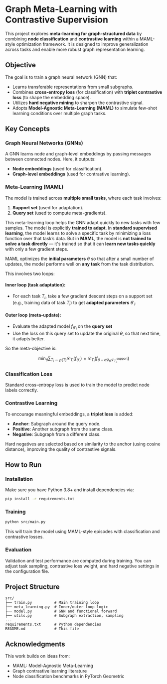 # Graph Meta-Learning with Contrastive Supervision

This project explores **meta-learning for graph-structured data** by combining **node classification** and **contrastive learning** within a MAML-style optimization framework. It is designed to improve generalization across tasks and enable more robust graph representation learning.


## Objective

The goal is to train a graph neural network (GNN) that:

- Learns transferable representations from small subgraphs.
- Combines **cross-entropy loss** (for classification) with **triplet contrastive loss** (to shape the embedding space).
- Utilizes **hard negative mining** to sharpen the contrastive signal.
- Adopts **Model-Agnostic Meta-Learning (MAML)** to simulate few-shot learning conditions over multiple graph tasks.


## Key Concepts

### Graph Neural Networks (GNNs)
A GNN learns node and graph-level embeddings by passing messages between connected nodes. Here, it outputs:

- **Node embeddings** (used for classification).
- **Graph-level embeddings** (used for contrastive learning).

### Meta-Learning (MAML)
The model is trained across **multiple small tasks**, where each task involves:

1. **Support set** (used for adaptation).
2. **Query set** (used to compute meta-gradients).

This meta-learning loop helps the GNN adapt quickly to new tasks with few samples.
The model is explicitly **trained to adapt**. In **standard supervised learning**, the model learns to solve a specific task by minimizing a loss function over that task’s data. But in **MAML**, the model is **not trained to solve a task directly** — it's trained so that it can **learn new tasks quickly** with only a few gradient steps.

MAML optimizes the **initial parameters** $\theta$ so that after a small number of updates, the model performs well on **any task** from the task distribution.

This involves two loops:

#### Inner loop (task adaptation):

* For each task $T_i$, take a few gradient descent steps on a support set (e.g., training data of task $T_i$) to get **adapted parameters** $\theta'_i$.

#### Outer loop (meta-update):

* Evaluate the adapted model $f_{\theta'_i}$ on the **query set** 
* Use the loss on this query set to update the original $\theta$, so that next time, it adapts better.

So the meta-objective is:

$$
\min_{\theta} \sum_{T_i \sim p(T)} \mathcal{L}_{T_i}(f_{\theta'_i}) = \mathcal{L}_{T_i}(f_{\theta - \alpha \nabla_\theta \mathcal{L}_{T_i}^{\text{support}}})
$$

### Classification Loss
Standard cross-entropy loss is used to train the model to predict node labels correctly.

### Contrastive Learning
To encourage meaningful embeddings, a **triplet loss** is added:

- **Anchor**: Subgraph around the query node.
- **Positive**: Another subgraph from the same class.
- **Negative**: Subgraph from a different class.

Hard negatives are selected based on similarity to the anchor (using cosine distance), improving the quality of contrastive signals.



## How to Run

### Installation

Make sure you have Python 3.8+ and install dependencies via:

```bash
pip install -r requirements.txt
```

### Training

```bash
python src/main.py
```

This will train the model using MAML-style episodes with classification and contrastive losses.

### Evaluation

Validation and test performance are computed during training. You can adjust task sampling, contrastive loss weight, and hard negative settings in the configuration file.



## Project Structure

```
src/
├── train.py          # Main training loop
├── meta_learning.py  # Inner/outer loop logic
├── model.py          # GNN and functional forward
├── utils.py          # Subgraph extraction, sampling
...
requirements.txt      # Python dependencies
README.md             # This file
```


## Acknowledgments

This work builds on ideas from:

* MAML: Model-Agnostic Meta-Learning
* Graph contrastive learning literature
* Node classification benchmarks in PyTorch Geometric
